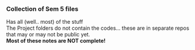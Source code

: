 ### Collection of Sem 5 files
Has all (well.. most) of the stuff<br>
The Project folders do not contain the codes... these are in separate repos that may or may not be public yet.<br>
<b>Most of these notes are NOT complete!</b>
